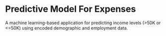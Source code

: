 # Predictive Model For Expenses
A machine learning-based application for predicting income levels (>50K or &lt;=50K) using encoded demographic and employment data.
